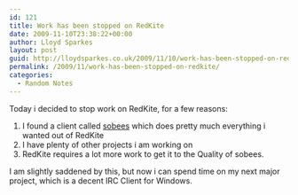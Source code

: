```yaml
---
id: 121
title: Work has been stopped on RedKite
date: 2009-11-10T23:38:22+00:00
author: Lloyd Sparkes
layout: post
guid: http://lloydsparkes.co.uk/2009/11/10/work-has-been-stopped-on-redkite/
permalink: /2009/11/work-has-been-stopped-on-redkite/
categories:
  - Random Notes
---
```

Today i decided to stop work on RedKite, for a few reasons:

  1. I found a client called [sobees](http://www.sobees.com/download) which does pretty much everything i wanted out of RedKite
  2. I have plenty of other projects i am working on
  3. RedKite requires a lot more work to get it to the Quality of sobees.

I am slightly saddened by this, but now i can spend time on my next major project, which is a decent IRC Client for Windows.
